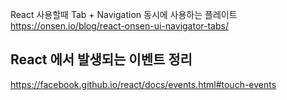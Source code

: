 React 사용할때
Tab + Navigation 동시에 사용하는 플레이트 
https://onsen.io/blog/react-onsen-ui-navigator-tabs/

## React 에서 발생되는 이벤트 정리
https://facebook.github.io/react/docs/events.html#touch-events
